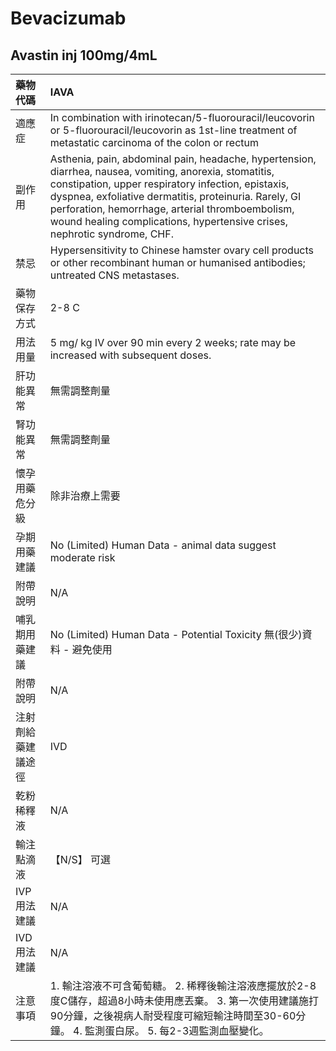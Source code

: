 # Bevacizumab

## Avastin inj 100mg/4mL

| 藥物代碼 | IAVA |
| :--- | :--- |
| 適應症 | In combination with irinotecan/5-fluorouracil/leucovorin or 5-fluorouracil/leucovorin as 1st-line treatment of metastatic carcinoma of the colon or rectum |
| 副作用 | Asthenia, pain, abdominal pain, headache, hypertension, diarrhea, nausea, vomiting, anorexia, stomatitis, constipation, upper respiratory infection, epistaxis, dyspnea, exfoliative dermatitis, proteinuria. Rarely, GI perforation, hemorrhage, arterial thromboembolism, wound healing complications, hypertensive crises, nephrotic syndrome, CHF. |
| 禁忌 | Hypersensitivity to Chinese hamster ovary cell products or other recombinant human or humanised antibodies; untreated CNS metastases. |
| 藥物保存方式 | 2-8 C |
| 用法用量 | 5 mg/ kg IV over 90 min every 2 weeks; rate may be increased with subsequent doses. |
| 肝功能異常 | 無需調整劑量 |
| 腎功能異常 | 無需調整劑量 |
| 懷孕用藥危分級 | 除非治療上需要 |
| 孕期用藥建議 | No \(Limited\) Human Data - animal data suggest moderate risk |
| 附帶說明 | N/A |
| 哺乳期用藥建議 | No \(Limited\) Human Data - Potential Toxicity 無\(很少\)資料 - 避免使用 |
| 附帶說明 | N/A |
| 注射劑給藥建議途徑 | IVD |
| 乾粉稀釋液 | N/A |
| 輸注點滴液 | 【N/S】 可選 |
| IVP 用法建議 | N/A |
| IVD 用法建議 | N/A |
| 注意事項 | 1. 輸注溶液不可含葡萄糖。 2. 稀釋後輸注溶液應擺放於2-8度C儲存，超過8小時未使用應丟棄。 3. 第一次使用建議施打90分鐘，之後視病人耐受程度可縮短輸注時間至30-60分鐘。 4. 監測蛋白尿。 5. 每2-3週監測血壓變化。 |

